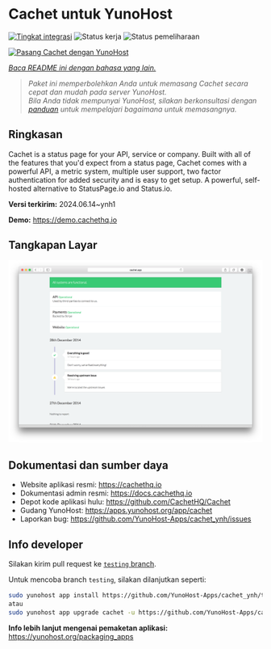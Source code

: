 <!--
N.B.: README ini dibuat secara otomatis oleh <https://github.com/YunoHost/apps/tree/master/tools/readme_generator>
Ini TIDAK boleh diedit dengan tangan.
-->

# Cachet untuk YunoHost

[![Tingkat integrasi](https://apps.yunohost.org/badge/integration/cachet)](https://ci-apps.yunohost.org/ci/apps/cachet/)
![Status kerja](https://apps.yunohost.org/badge/state/cachet)
![Status pemeliharaan](https://apps.yunohost.org/badge/maintained/cachet)

[![Pasang Cachet dengan YunoHost](https://install-app.yunohost.org/install-with-yunohost.svg)](https://install-app.yunohost.org/?app=cachet)

*[Baca README ini dengan bahasa yang lain.](./ALL_README.md)*

> *Paket ini memperbolehkan Anda untuk memasang Cachet secara cepat dan mudah pada server YunoHost.*  
> *Bila Anda tidak mempunyai YunoHost, silakan berkonsultasi dengan [panduan](https://yunohost.org/install) untuk mempelajari bagaimana untuk memasangnya.*

## Ringkasan

Cachet is a status page for your API, service or company. Built with all of the features that you'd expect from a status page, Cachet comes with a powerful API, a metric system, multiple user support, two factor authentication for added security and is easy to get setup. A powerful, self-hosted alternative to StatusPage.io and Status.io.


**Versi terkirim:** 2024.06.14~ynh1

**Demo:** <https://demo.cachethq.io>

## Tangkapan Layar

![Tangkapan Layar pada Cachet](./doc/screenshots/main-interface.png)

## Dokumentasi dan sumber daya

- Website aplikasi resmi: <https://cachethq.io>
- Dokumentasi admin resmi: <https://docs.cachethq.io>
- Depot kode aplikasi hulu: <https://github.com/CachetHQ/Cachet>
- Gudang YunoHost: <https://apps.yunohost.org/app/cachet>
- Laporkan bug: <https://github.com/YunoHost-Apps/cachet_ynh/issues>

## Info developer

Silakan kirim pull request ke [`testing` branch](https://github.com/YunoHost-Apps/cachet_ynh/tree/testing).

Untuk mencoba branch `testing`, silakan dilanjutkan seperti:

```bash
sudo yunohost app install https://github.com/YunoHost-Apps/cachet_ynh/tree/testing --debug
atau
sudo yunohost app upgrade cachet -u https://github.com/YunoHost-Apps/cachet_ynh/tree/testing --debug
```

**Info lebih lanjut mengenai pemaketan aplikasi:** <https://yunohost.org/packaging_apps>
